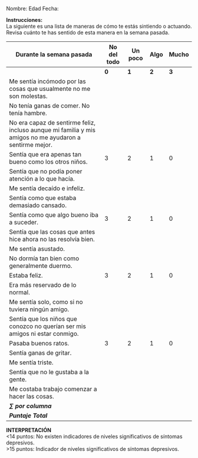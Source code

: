 Nombre: 			 Edad 		 Fecha: 	                     	

**Instrucciones:**   
La siguiente es una lista de maneras de cómo te estás sintiendo o actuando. Revisa cuánto te has sentido de esta manera en la semana pasada.

| Durante la semana pasada | No del todo | Un poco | Algo | Mucho |
| ----- | ----- | ----- | ----- | ----- |
|  | **0** | **1** | **2** | **3** |
| Me sentía incómodo por las cosas que usualmente no me son molestas. |  |  |  |  |
| No tenía ganas de comer. No tenía hambre. |  |  |  |  |
| No era capaz de sentirme feliz, incluso aunque mi familia y mis amigos no me ayudaron a sentirme mejor. |  |  |  |  |
| Sentía que era apenas tan bueno como los otros niños. | 3 | 2 | 1 | 0 |
| Sentía que no podía poner atención a lo que hacía. |  |  |  |  |
| Me sentía decaído e infeliz. |  |  |  |  |
| Sentía como que estaba demasiado cansado. |  |  |  |  |
| Sentía como que algo bueno iba a suceder. | 3 | 2 | 1 | 0 |
| Sentía que las cosas que antes hice ahora no las resolvía bien. |  |  |  |  |
| Me sentía asustado. |  |  |  |  |
| No dormía tan bien como generalmente duermo. |  |  |  |  |
| Estaba feliz. | 3 | 2 | 1 | 0 |
| Era más reservado de lo normal. |  |  |  |  |
| Me sentía solo, como si no tuviera ningún amigo. |  |  |  |  |
| Sentía que los niños que conozco no querían ser mis amigos ni estar conmigo. |  |  |  |  |
| Pasaba buenos ratos. | 3 | 2 | 1 | 0 |
| Sentía ganas de gritar. |  |  |  |  |
| Me sentía triste. |  |  |  |  |
| Sentía que no le gustaba a la gente. |  |  |  |  |
| Me costaba trabajo comenzar a hacer las cosas. |  |  |  |  |
| ***∑  por columna*** | 	 |  |  |  |
| ***Puntaje Total*** |  |  |  |  |

**INTERPRETACIÓN**  
\<14 puntos: No existen indicadores de niveles significativos de síntomas depresivos.  
\>15 puntos: Indicador de niveles significativos de síntomas depresivos.   
